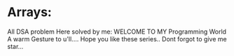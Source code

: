 # Arrays:
All DSA problem Here solved by me:
WELCOME TO MY Programming World
A warm Gesture to u'll....
Hope you like these series..
Dont forgot to give me star...
